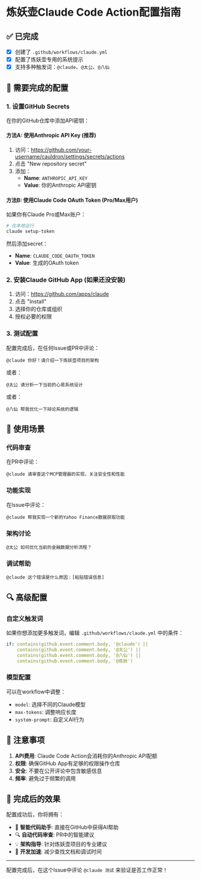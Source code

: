# 炼妖壶Claude Code Action配置指南

## ✅ 已完成
- [x] 创建了 `.github/workflows/claude.yml`
- [x] 配置了炼妖壶专用的系统提示
- [x] 支持多种触发词：`@claude`、`@太公`、`@八仙`

## 🔧 需要完成的配置

### 1. 设置GitHub Secrets

在你的GitHub仓库中添加API密钥：

#### 方法A: 使用Anthropic API Key (推荐)
1. 访问：https://github.com/your-username/cauldron/settings/secrets/actions
2. 点击 "New repository secret"
3. 添加：
   - **Name**: `ANTHROPIC_API_KEY`
   - **Value**: 你的Anthropic API密钥

#### 方法B: 使用Claude Code OAuth Token (Pro/Max用户)
如果你有Claude Pro或Max账户：
```bash
# 在本地运行
claude setup-token
```
然后添加secret：
- **Name**: `CLAUDE_CODE_OAUTH_TOKEN`
- **Value**: 生成的OAuth token

### 2. 安装Claude GitHub App (如果还没安装)

1. 访问：https://github.com/apps/claude
2. 点击 "Install" 
3. 选择你的仓库或组织
4. 授权必要的权限

### 3. 测试配置

配置完成后，在任何Issue或PR中评论：

```
@claude 你好！请介绍一下炼妖壶项目的架构
```

或者：

```
@太公 请分析一下当前的心易系统设计
```

或者：

```
@八仙 帮我优化一下辩论系统的逻辑
```

## 🎯 使用场景

### 代码审查
在PR中评论：
```
@claude 请审查这个MCP管理器的实现，关注安全性和性能
```

### 功能实现
在Issue中评论：
```
@claude 帮我实现一个新的Yahoo Finance数据获取功能
```

### 架构讨论
```
@太公 如何优化当前的金融数据分析流程？
```

### 调试帮助
```
@claude 这个错误是什么原因：[粘贴错误信息]
```

## 🔍 高级配置

### 自定义触发词
如果你想添加更多触发词，编辑 `.github/workflows/claude.yml` 中的条件：

```yaml
if: contains(github.event.comment.body, '@claude') || 
    contains(github.event.comment.body, '@太公') || 
    contains(github.event.comment.body, '@八仙') ||
    contains(github.event.comment.body, '@炼妖')
```

### 模型配置
可以在workflow中调整：
- `model`: 选择不同的Claude模型
- `max-tokens`: 调整响应长度
- `system-prompt`: 自定义AI行为

## 🚨 注意事项

1. **API费用**: Claude Code Action会消耗你的Anthropic API配额
2. **权限**: 确保GitHub App有足够的权限操作仓库
3. **安全**: 不要在公开评论中包含敏感信息
4. **频率**: 避免过于频繁的调用

## 🎉 完成后的效果

配置成功后，你将拥有：
- 🤖 **智能代码助手**: 直接在GitHub中获得AI帮助
- 🔍 **自动代码审查**: PR中的智能建议
- 💡 **架构指导**: 针对炼妖壶项目的专业建议
- 🚀 **开发加速**: 减少查找文档和调试时间

---

配置完成后，在这个Issue中评论 `@claude 测试` 来验证是否工作正常！